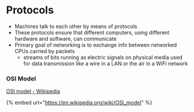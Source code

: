 # Protocols

* Machines talk to each other by means of protocols
* These protocols ensure that different computers, using different hardware and software, can communicate
* Primary goal of networking is to exchange info between networked CPUs carried by packets
  * streams of bits running as electric signals on physical media used for data transmission like a wire in a LAN or the air in a WiFi network

### OSI Model

[OSI model - Wikipedia](https://en.wikipedia.org/wiki/OSI\_model)

{% embed url="https://en.wikipedia.org/wiki/OSI_model" %}
